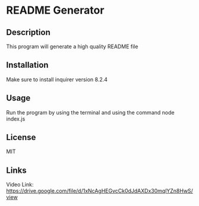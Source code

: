 # README Generator

## Description
This program will generate a high quality README file

## Installation
Make sure to install inquirer version 8.2.4

## Usage
Run the program by using the terminal and using the command node index.js

## License
MIT

## Links
Video Link: https://drive.google.com/file/d/1xNcAgHEGvcCk0dJdAXDx30mqlYZn8HwS/view
